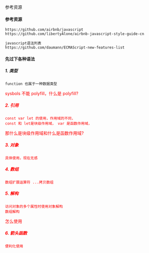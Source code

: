 参考资源 

#### 参考资源
```
https://github.com/airbnb/javascript  
https://github.com/libertyAlone/airbnb-javascript-style-guide-cn

javascript语法列表 
https://github.com/daumann/ECMAScript-new-features-list

``` 


#### 先过下各种语法

##### 1. 类型
    function 也属于一种数据类型
<font color=red>sysbols 不能 polyfill，什么是 polyfill?

##### 2. 引用
    const var let 的使用，作用域的不同，
    const 和 let是块级作用域， var 是函数作用域，
<font color=red>那什么是块级作用域和什么是函数作用域?

##### 3. 对象
    具体使用，现在无感

##### 4. 数组
    数组扩展运算符 ...拷贝数组

##### 5. 解构
    访问对象的多个属性时使用对象解构
    数组解构
<font color=red>怎么使用

##### 6. 箭头函数
    便利化使用

